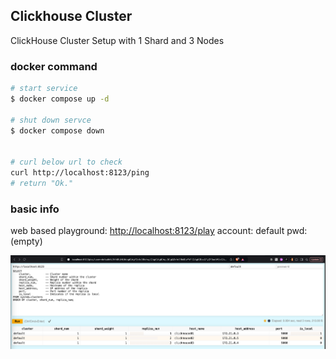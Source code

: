 ## Clickhouse Cluster
ClickHouse Cluster Setup with 1 Shard and 3 Nodes

### docker command

``` bash
# start service
$ docker compose up -d

# shut down servce 
$ docker compose down 


# curl below url to check
curl http://localhost:8123/ping
# return "Ok."

```


### basic info
web based playground: [http://localhost:8123/play](http://localhost:8123/play) 
account: default
pwd: (empty)



![My Diagram](img/image.png)
